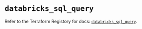 # `databricks_sql_query`

Refer to the Terraform Registory for docs: [`databricks_sql_query`](https://registry.terraform.io/providers/databricks/databricks/1.24.0/docs/resources/sql_query).
